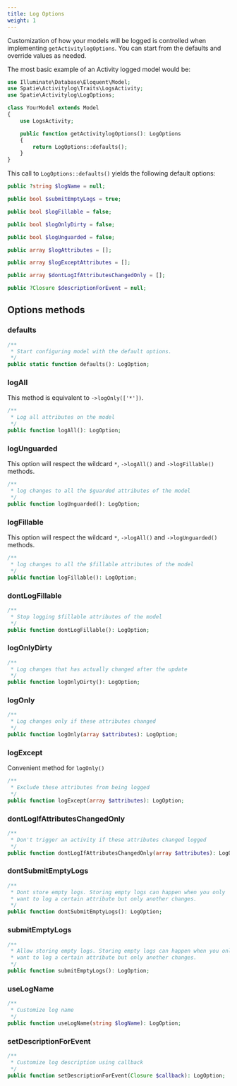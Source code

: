 ```yaml
---
title: Log Options
weight: 1
---
```


Customization of how your models will be logged is controlled when implementing `getActivitylogOptions`. You can start from the defaults and override values as needed.

The most basic example of an Activity logged model would be:

```php
use Illuminate\Database\Eloquent\Model;
use Spatie\Activitylog\Traits\LogsActivity;
use Spatie\Activitylog\LogOptions;

class YourModel extends Model
{
    use LogsActivity;

    public function getActivitylogOptions(): LogOptions
    {
        return LogOptions::defaults();
    }
}
```

This call to `LogOptions::defaults()` yields the following default options:

```php
public ?string $logName = null;

public bool $submitEmptyLogs = true;

public bool $logFillable = false;

public bool $logOnlyDirty = false;

public bool $logUnguarded = false;

public array $logAttributes = [];

public array $logExceptAttributes = [];

public array $dontLogIfAttributesChangedOnly = [];

public ?Closure $descriptionForEvent = null;
```

## Options methods

### defaults

```php
/**
 * Start configuring model with the default options.
 */
public static function defaults(): LogOption;
```

### logAll

This method is equivalent to `->logOnly(['*'])`.

```php
/**
 * Log all attributes on the model
 */
public function logAll(): LogOption;
```

### logUnguarded

This option will respect the wildcard `*`, `->logAll()` and `->logFillable()` methods.

```php
/**
 * log changes to all the $guarded attributes of the model
 */
public function logUnguarded(): LogOption;
```

### logFillable

This option will respect the wildcard `*`, `->logAll()` and `->logUnguarded()` methods.

```php
/**
 * log changes to all the $fillable attributes of the model
 */
public function logFillable(): LogOption;
```

### dontLogFillable

```php
/**
 * Stop logging $fillable attributes of the model
 */
public function dontLogFillable(): LogOption;
```

### logOnlyDirty

```php
/**
 * Log changes that has actually changed after the update
 */
public function logOnlyDirty(): LogOption;
```

### logOnly

```php
/**
 * Log changes only if these attributes changed
 */
public function logOnly(array $attributes): LogOption;
```

### logExcept

Convenient method for `logOnly()`

```php
/**
 * Exclude these attributes from being logged
 */
public function logExcept(array $attributes): LogOption;
```

### dontLogIfAttributesChangedOnly

```php
/**
 * Don't trigger an activity if these attributes changed logged
 */
public function dontLogIfAttributesChangedOnly(array $attributes): LogOption;
```

### dontSubmitEmptyLogs

```php
/**
 * Dont store empty logs. Storing empty logs can happen when you only
 * want to log a certain attribute but only another changes.
 */
public function dontSubmitEmptyLogs(): LogOption;
```

### submitEmptyLogs

```php
/**
 * Allow storing empty logs. Storing empty logs can happen when you only
 * want to log a certain attribute but only another changes.
 */
public function submitEmptyLogs(): LogOption;
```

### useLogName

```php
/**
 * Customize log name
 */
public function useLogName(string $logName): LogOption;
```

### setDescriptionForEvent

```php
/**
 * Customize log description using callback
 */
public function setDescriptionForEvent(Closure $callback): LogOption;
```
